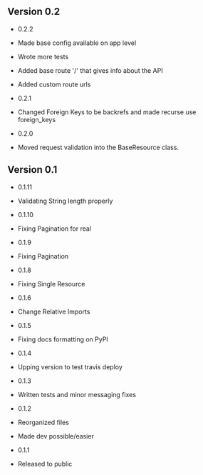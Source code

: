 ## Version 0.2

 - 0.2.2
  - Made base config available on app level
  - Wrote more tests
  - Added base route '/' that gives info about the API
  - Added custom route urls
  
  - 0.2.1
  - Changed Foreign Keys to be backrefs and made recurse use foreign_keys 
  
 - 0.2.0
  - Moved request validation into the BaseResource class.

## Version 0.1
  
 - 0.1.11
  - Validating String length properly
  
 - 0.1.10
  - Fixing Pagination for real

 - 0.1.9
  - Fixing Pagination

 - 0.1.8
  - Fixing Single Resource

 - 0.1.6
  - Change Relative Imports

 - 0.1.5
  - Fixing docs formatting on PyPI

 - 0.1.4
  - Upping version to test travis deploy

 - 0.1.3
  - Written tests and minor messaging fixes

 - 0.1.2
  - Reorganized files
  - Made dev possible/easier

 - 0.1.1
  - Released to public
